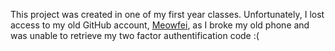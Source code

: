 This project was created in one of my first year classes. 
Unfortunately, I lost access to my old GitHub account, [Meowfei](https://github.com/MeowFei/BallDrop), as I broke my old phone and was unable to retrieve my two factor authentification code :(
